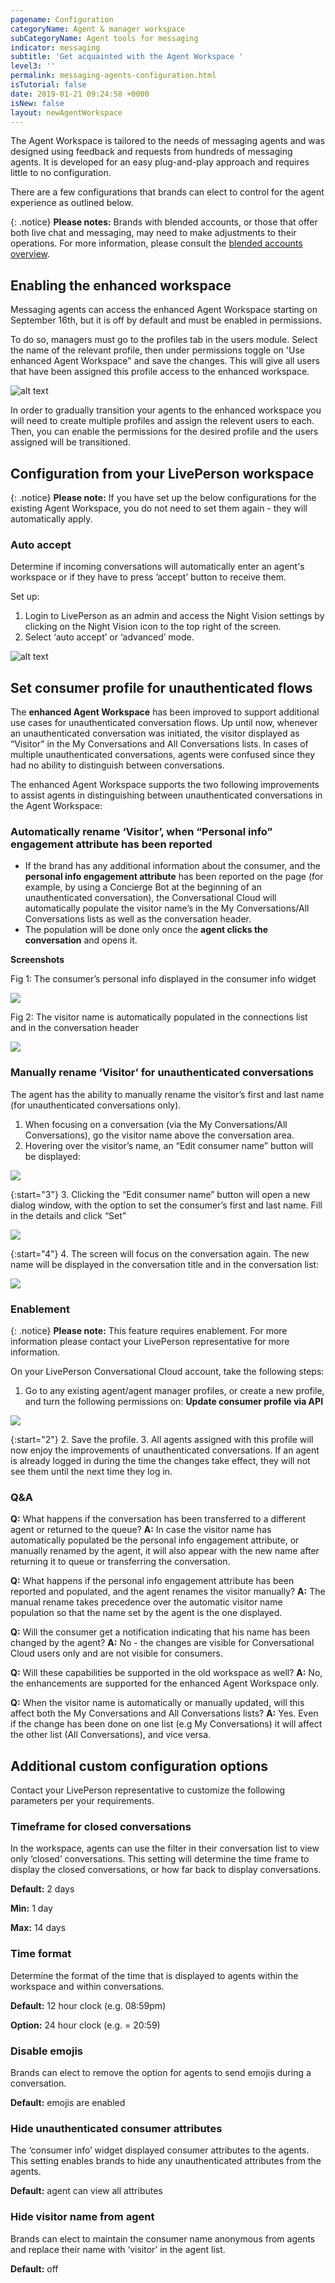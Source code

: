 ```yaml
---
pagename: Configuration
categoryName: Agent & manager workspace
subCategoryName: Agent tools for messaging
indicator: messaging
subtitle: 'Get acquainted with the Agent Workspace '
level3: ''
permalink: messaging-agents-configuration.html
isTutorial: false
date: 2019-01-21 09:24:58 +0000
isNew: false
layout: newAgentWorkspace
---
```


The Agent Workspace is tailored to the needs of messaging agents and was designed using feedback and requests from hundreds of messaging agents. It is developed for an easy plug-and-play approach and requires little to no configuration.  

There are a few configurations that brands can elect to control for the agent experience as outlined below.  

{: .notice}
**Please notes:** Brands with blended accounts, or those that offer both live chat and messaging, may need to make adjustments to their operations. For more information, please consult the [blended accounts overview](/messaging-agents-blended-accounts.html).

## Enabling the enhanced workspace

Messaging agents can access the enhanced Agent Workspace starting on September 16th, but it is off by default and must be enabled in permissions.

To do so, managers must go to the profiles tab in the users module. Select the name of the relevant profile, then under permissions toggle on 'Use enhanced Agent Workspace" and save the changes. This will give all users that have been assigned this profile access to the enhanced workspace.

![alt text](img/new-agent-workspace-10.png)

In order to gradually transition your agents to the enhanced workspace you will need to create multiple profiles and assign the relevent users to each. Then, you can enable the permissions for the desired profile and the users assigned will be transitioned.

## Configuration from your LivePerson workspace

{: .notice}
**Please note:** If you have set up the below configurations for the existing Agent Workspace, you do not need to set them again - they will automatically apply.

### Auto accept

Determine if incoming conversations will automatically enter an agent's workspace or if they have to press ’accept’ button to receive them.

Set up:
1. Login to LivePerson as an admin and access the Night Vision settings by clicking on the Night Vision icon to the top right of the screen.
2. Select ‘auto accept’ or ‘advanced’ mode.

![alt text](img/new-workspace-configuration.png)

## Set consumer profile for unauthenticated flows

The **enhanced Agent Workspace** has been improved to support additional use cases for unauthenticated conversation flows. Up until now, whenever an unauthenticated conversation was initiated, the visitor displayed as “Visitor” in the My Conversations and All Conversations lists. In cases of multiple unauthenticated conversations, agents were confused since they had no ability to distinguish between conversations.

The enhanced Agent Workspace supports the two following improvements to assist agents in distinguishing between unauthenticated conversations in the Agent Workspace:

### Automatically rename ‘Visitor’, when “Personal info” engagement attribute has been reported

* If the brand has any additional information about the consumer, and the **personal info engagement attribute** has been reported on the page (for example, by using a Concierge Bot at the beginning of an unauthenticated conversation), the Conversational Cloud will automatically populate the visitor name’s in the My Conversations/All Conversations lists as well as the conversation header.
* The population will be done only once the **agent clicks the conversation** and opens it.

**Screenshots**

Fig 1: The consumer’s personal info displayed in the consumer info widget

![](img/set-consumer-profile-1.png)

Fig 2: The visitor name is automatically populated in the connections list and in the conversation header

![](img/set-consumer-profile-2.png)

### Manually rename ‘Visitor’ for unauthenticated conversations

The agent has the ability to manually rename the visitor’s first and last name (for unauthenticated conversations only).

1. When focusing on a conversation (via the My Conversations/All Conversations), go the visitor name above the conversation area.
2. Hovering over the visitor’s name, an “Edit consumer name” button will be displayed:

![](img/set-consumer-profile-4.png)

{:start="3"}
3. Clicking the “Edit consumer name” button will open a new dialog window, with the option to set the consumer’s first and last name. Fill in the details and click “Set”

![](img/set-consumer-profile-5.png)

{:start="4"}
4. The screen will focus on the conversation again. The new name will be displayed in the conversation title and in the conversation list:

![](img/set-consumer-profile-6.png)

### Enablement

{: .notice}
**Please note:** This feature requires enablement. For more information please contact your LivePerson representative for more information.

On your LivePerson Conversational Cloud account, take the following steps:

1. Go to any existing agent/agent manager profiles, or create a new profile, and turn the following permissions on: **Update consumer profile via API**

![](img/set-consumer-profile-3.png)

{:start="2"}
2. Save the profile.
3. All agents assigned with this profile will now enjoy the improvements of unauthenticated conversations. If an agent is already logged in during the time the changes take effect, they will not see them until the next time they log in.

### Q&A

**Q:** What happens if the conversation has been transferred to a different agent or returned to the queue?
**A:** In case the visitor name has automatically populated be the personal info engagement attribute, or manually renamed by the agent, it will also appear with the new name after returning it to queue or transferring the conversation.

**Q:** What happens if the personal info engagement attribute has been reported and populated, and the agent renames the visitor manually?
**A:** The manual rename takes precedence over the automatic visitor name population so that the name set by the agent is the one displayed.

**Q:** Will the consumer get a notification indicating that his name has been changed by the agent?
**A:** No - the changes are visible for Conversational Cloud users only and are not visible for consumers.

**Q:** Will these capabilities be supported in the old workspace as well?
**A:** No, the enhancements are supported for the enhanced Agent Workspace only.

**Q:** When the visitor name is automatically or manually updated, will this affect both the My Conversations and All Conversations lists?
**A:** Yes. Even if the change has been done on one list (e.g My Conversations) it will affect the other list (All Conversations), and vice versa.

## Additional custom configuration options

Contact your LivePerson representative to customize the following parameters per your requirements.

### Timeframe for closed conversations
In the workspace, agents can use the filter in their conversation list to view only ‘closed’ conversations. This setting will determine the time frame to display the closed conversations, or how far back to display conversations.  

**Default:** 2 days

**Min:** 1 day

**Max:** 14 days
<br>

### Time format
Determine the format of the time that is displayed to agents within the workspace and within conversations.

**Default:** 12 hour clock (e.g. 08:59pm)

**Option:** 24 hour clock (e.g.  = 20:59)
<br>

### Disable emojis
Brands can elect to remove the option for agents to send emojis during a conversation.

**Default:** emojis are enabled

### Hide unauthenticated consumer attributes
The ‘consumer info’ widget displayed consumer attributes to the agents. This setting enables brands to hide any unauthenticated attributes from the agents.

**Default:** agent can view all attributes

### Hide visitor name from agent
Brands can elect to maintain the consumer name anonymous from agents and replace their name with ‘visitor’ in the agent list.

**Default:** off
